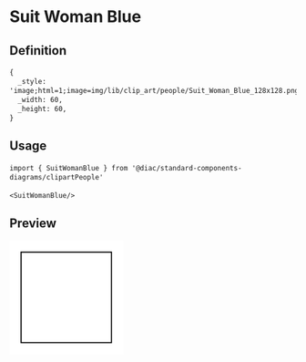 # Suit Woman Blue

## Definition

```
{
  _style: 'image;html=1;image=img/lib/clip_art/people/Suit_Woman_Blue_128x128.pngstrokeColor=none;',
  _width: 60,
  _height: 60,
}
```

## Usage

```
import { SuitWomanBlue } from '@diac/standard-components-diagrams/clipartPeople'

<SuitWomanBlue/>
```

## Preview

<img src="./suit-woman-blue.png" width="200"/>
